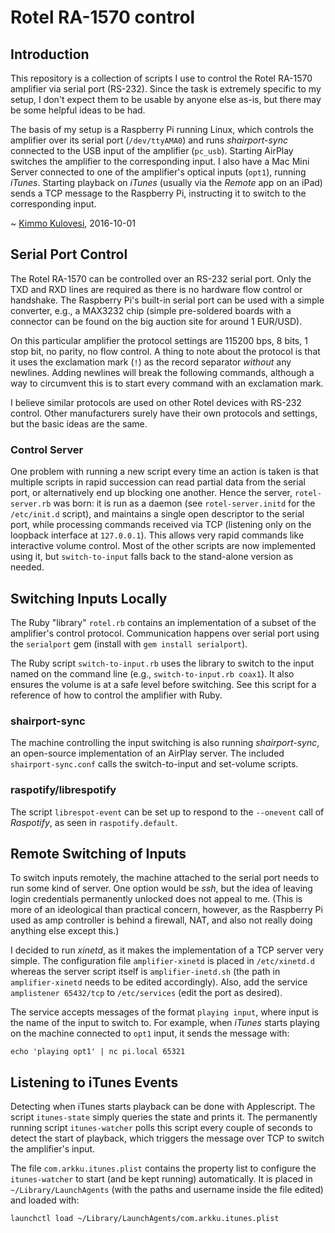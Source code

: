 # Rotel RA-1570 control

## Introduction

This repository is a collection of scripts I use to control the Rotel RA-1570
amplifier via serial port (RS-232). Since the task is extremely specific to
my setup, I don't expect them to be usable by anyone else as-is, but there may
be some helpful ideas to be had.

The basis of my setup is a Raspberry Pi running Linux, which controls the
amplifier over its serial port (`/dev/ttyAMA0`) and runs *shairport-sync*
connected to the USB input of the amplifier (`pc_usb`). Starting AirPlay
switches the amplifier to the corresponding input. I also have a
Mac Mini Server connected to one of the amplifier's optical inputs (`opt1`),
running *iTunes*. Starting playback on *iTunes* (usually via the *Remote* app
on an iPad) sends a TCP message to the Raspberry Pi, instructing it to
switch to the corresponding input.

~ [Kimmo Kulovesi](http://arkku.com/), 2016-10-01


## Serial Port Control

The Rotel RA-1570 can be controlled over an RS-232 serial port. Only the TXD and
RXD lines are required as there is no hardware flow control or handshake. The
Raspberry Pi's built-in serial port can be used with a simple converter, e.g.,
a MAX3232 chip (simple pre-soldered boards with a connector can be found on the
big auction site for around 1 EUR/USD).

On this particular amplifier the protocol settings are 115200 bps, 8 bits,
1 stop bit, no parity, no flow control. A thing to note about the protocol is
that it uses the exclamation mark (`!`) as the record separator _without_
any newlines. Adding newlines will break the following commands, although a
way to circumvent this is to start every command with an exclamation mark.

I believe similar protocols are used on other Rotel devices with RS-232
control. Other manufacturers surely have their own protocols and settings, but
the basic ideas are the same.

### Control Server

One problem with running a new script every time an action is taken is that
multiple scripts in rapid succession can read partial data from the serial
port, or alternatively end up blocking one another. Hence the server,
`rotel-server.rb` was born: it is run as a daemon (see `rotel-server.initd`
for the `/etc/init.d` script), and maintains a single open descriptor to
the serial port, while processing commands received via TCP (listening only
on the loopback interface at `127.0.0.1`). This allows very rapid commands
like interactive volume control. Most of the other scripts are now implemented
using it, but `switch-to-input` falls back to the stand-alone version as
needed.

## Switching Inputs Locally

The Ruby "library" `rotel.rb` contains an implementation of a subset of the
amplifier's control protocol. Communication happens over serial port using the
`serialport` gem (install with `gem install serialport`).

The Ruby script `switch-to-input.rb` uses the library to switch to the input
named on the command line (e.g., `switch-to-input.rb coax1`). It also ensures
the volume is at a safe level before switching. See this script for a reference
of how to control the amplifier with Ruby.

### shairport-sync

The machine controlling the input switching is also running *shairport-sync*,
an open-source implementation of an AirPlay server. The included
`shairport-sync.conf` calls the switch-to-input and set-volume scripts.

### raspotify/librespotify

The script `librespot-event` can be set up to respond to the `--onevent`
call of *Raspotify*, as seen in `raspotify.default`.

## Remote Switching of Inputs

To switch inputs remotely, the machine attached to the serial port needs to
run some kind of server. One option would be *ssh*, but the idea of leaving
login credentials permanently unlocked does not appeal to me. (This is more of
an ideological than practical concern, however, as the Raspberry Pi used as
amp controller is behind a firewall, NAT, and also not really doing anything
else except this.)

I decided to run *xinetd*, as it makes the implementation of a TCP server
very simple. The configuration file `amplifier-xinetd` is placed in
`/etc/xinetd.d` whereas the server script itself is `amplifier-inetd.sh`
(the path in `amplifier-xinetd` needs to be edited accordingly). Also,
add the service `amplistener 65432/tcp` to `/etc/services` (edit the port
as desired).

The service accepts messages of the format `playing input`, where input is
the name of the input to switch to. For example, when *iTunes* starts playing
on the machine connected to `opt1` input, it sends the message with:

    echo 'playing opt1' | nc pi.local 65321

## Listening to iTunes Events

Detecting when iTunes starts playback can be done with Applescript. The
script `itunes-state` simply queries the state and prints it. The permanently
running script `itunes-watcher` polls this script every couple of seconds
to detect the start of playback, which triggers the message over TCP to
switch the amplifier's input.

The file `com.arkku.itunes.plist` contains the property list to configure
the `itunes-watcher` to start (and be kept running) automatically. It is
placed in `~/Library/LaunchAgents` (with the paths and username inside the
file edited) and loaded with:

    launchctl load ~/Library/LaunchAgents/com.arkku.itunes.plist

